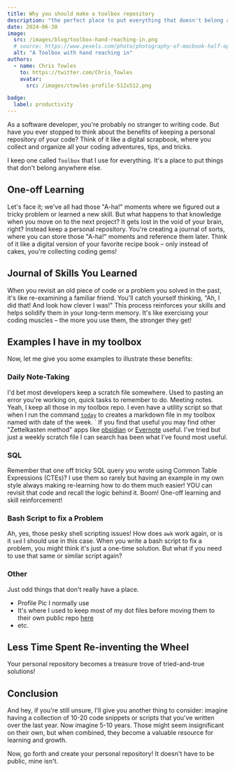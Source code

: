 ```yaml
---
title: Why you should make a toolbox repository
description: "the perfect place to put everything that doesn't belong anywhere else"
date: 2024-06-30
image:
  src: /images/blog/toolbox-hand-reaching-in.png
  # source: https://www.pexels.com/photo/photography-of-macbook-half-opened-on-white-wooden-surface-633409/
  alt: "A Toolbox with hand reaching in"
authors:
  - name: Chris Towles
    to: https://twitter.com/Chris_Towles
    avatar:
      src: /images/ctowles-profile-512x512.png

badge:
  label: productivity
---
```



As a software developer, you're probably no stranger to writing code. But have you ever stopped to think about the benefits of keeping a personal repository of your code? Think of it like a digital scrapbook, where you collect and organize all your coding adventures, tips, and tricks.

I keep one called `Toolbox` that I use for everything. It's a place to put things that don't belong anywhere else.

## One-off Learning

Let's face it; we've all had those "A-ha!" moments where we figured out a tricky problem or learned a new skill. But what happens to that knowledge when you move on to the next project? It gets lost in the void of your brain, right? Instead keep a personal repository. You're creating a journal of sorts, where you can store those "A-ha!" moments and reference them later. Think of it like a digital version of your favorite recipe book – only instead of cakes, you're collecting coding gems!

## Journal of Skills You Learned

When you revisit an old piece of code or a problem you solved in the past, it's like re-examining a familiar friend. You'll catch yourself thinking, "Ah, I did that! And look how clever I was!" This process reinforces your skills and helps solidify them in your long-term memory. It's like exercising your coding muscles – the more you use them, the stronger they get!


## Examples I have in my toolbox 

Now, let me give you some examples to illustrate these benefits:

### Daily Note-Taking

I'd bet most developers keep a scratch file somewhere. Used to pasting an error you're working on, quick tasks to remember to do. Meeting notes. Yeah, I keep all those in my toolbox repo. I even have a utility script so that when I run the command [`today`](https://github.com/ChrisTowles/dotfiles/blob/main/cli/src/commands/todayCommand.ts) to creates a markdown file in my toolbox named with date of the week.
`
If you find that useful you may find other "Zettelkasten method" apps like [obsidian](https://obsidian.md/) or [Evernote](https://evernote.com/) useful. I've tried but just a weekly scratch file I can search has been what I've found most useful. 


### SQL 

Remember that one off tricky SQL query you wrote using Common Table Expressions (CTEs)? I use them so rarely but having an example in my own style always making re-learning how to do them much easier! YOU can revisit that code and recall the logic behind it. Boom! One-off learning and skill reinforcement!

### Bash Script to fix a Problem

Ah, yes, those pesky shell scripting issues! How does `awk` work again, or is it `sed` I should use in this case. When you write a bash script to fix a problem, you might think it's just a one-time solution. But what if you need to use that same or similar script again? 


### Other 

Just odd things that don't really have a place. 
- Profile Pic I normally use
- It's where I used to keep most of my dot files before moving them to their own public repo [here](https://github.com/ChrisTowles/dotfiles)
- etc.
 

## Less Time Spent Re-inventing the Wheel

Your personal repository becomes a treasure trove of tried-and-true solutions!


## Conclusion

And hey, if you're still unsure, I'll give you another thing to consider: imagine having a collection of 10-20 code snippets or scripts that you've written over the last year. Now imagine 5-10 years.  Those might seem insignificant on their own, but when combined, they become a valuable resource for learning and growth. 

Now, go forth and create your personal repository! It doesn't have to be public, mine isn't.


